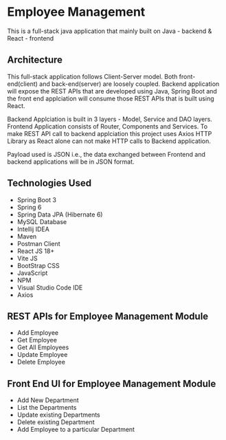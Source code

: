# Employee Management

This is a full-stack java application that mainly built on Java - backend & React - frontend

## Architecture

This full-stack application follows Client-Server model. Both front-end(client) and back-end(server) are loosely coupled. Backend application will expose the REST APIs that are developed using Java, Spring Boot and the front end applciation will consume those REST APIs that is built using React. 

Backend Applciation is built in 3 layers - Model, Service and DAO layers. 
Frontend Application consists of Router, Components and Services. To make REST API call to backend applciation this project uses Axios HTTP Library as React alone can not make HTTP calls to Backend application. 

Payload used is JSON i.e., the data exchanged between Frontend and backend applications will be in JSON format.

## Technologies Used
- Spring Boot 3
- Spring 6
- Spring Data JPA (Hibernate 6)
- MySQL Database
- Intellij IDEA
- Maven
- Postman Client
- React JS 18+
- Vite JS
- BootStrap CSS
- JavaScript
- NPM
- Visual Studio Code IDE
- Axios
  
## REST APIs for Employee Management Module
- Add Employee
- Get Employee
- Get All Employees
- Update Employee
- Delete Employee

## Front End UI for Employee Management Module
- Add New Department
- List the Departments
- Update existing Departments
- Delete existing Department
- Add Employee to a particular Department
